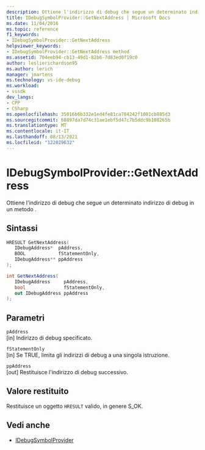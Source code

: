 ```yaml
---
description: Ottiene l'indirizzo di debug che segue un determinato indirizzo di debug in un metodo .
title: IDebugSymbolProvider::GetNextAddress | Microsoft Docs
ms.date: 11/04/2016
ms.topic: reference
f1_keywords:
- IDebugSymbolProvider::GetNextAddress
helpviewer_keywords:
- IDebugSymbolProvider::GetNextAddress method
ms.assetid: 704eeb94-cb13-49d1-82b6-7d83ed0f19c0
author: leslierichardson95
ms.author: lerich
manager: jmartens
ms.technology: vs-ide-debug
ms.workload:
- vssdk
dev_langs:
- CPP
- CSharp
ms.openlocfilehash: 35016b6b332e1ed4fe81ca784242f1081cb885d3
ms.sourcegitcommit: 68897da7d74c31ae1ebf5d47c7b5ddc9b108265b
ms.translationtype: MT
ms.contentlocale: it-IT
ms.lasthandoff: 08/13/2021
ms.locfileid: "122029632"
---
```

# <a name="idebugsymbolprovidergetnextaddress"></a>IDebugSymbolProvider::GetNextAddress
Ottiene l'indirizzo di debug che segue un determinato indirizzo di debug in un metodo .

## <a name="syntax"></a>Sintassi

```cpp
HRESULT GetNextAddress( 
   IDebugAddress*  pAddress,
   BOOL            fStatementOnly,
   IDebugAddress** ppAddress
);
```

```csharp
int GetNextAddress( 
   IDebugAddress     pAddress,
   bool              fStatementOnly,
   out IDebugAddress ppAddress
);
```

## <a name="parameters"></a>Parametri
`pAddress`\
[in] Indirizzo di debug specificato.

`fStatementOnly`\
[in] Se TRUE, limita gli indirizzi di debug a una singola istruzione.

`ppAddress`\
[out] Restituisce l'indirizzo di debug successivo.

## <a name="return-value"></a>Valore restituito
 Restituisce un oggetto `HRESULT` valido, in genere S_OK.

## <a name="see-also"></a>Vedi anche
- [IDebugSymbolProvider](../../../extensibility/debugger/reference/idebugsymbolprovider.md)
